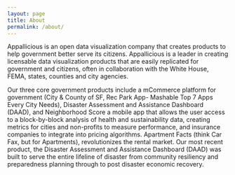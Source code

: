 ```yaml
---
layout: page
title: About
permalink: /about/
---
```


Appallicious is an open data visualization company that creates products to help government better serve its citizens. Appallicious is a leader in creating licensable data visualization products that are easily replicated for government and citizens, often in collaboration with the White House, FEMA, states, counties and city agencies.

Our three core government products include a mCommerce platform for government (City & County of SF, Rec Park App- Mashable Top 7 Apps Every City Needs), Disaster Assessment and Assistance Dashboard (DAAD), and Neighborhood Score a mobile app that allows the user access to a block-by-block analysis of health and sustainability data, creating metrics for cities and non-profits to measure performance, and insurance companies to integrate into pricing algorithms. Apartment Facts (think Car Fax, but for Apartments), revolutionizes the rental
market. Our most recent product, the Disaster Assessment and Assistance Dashboard (DAAD) was built to serve the entire lifeline of disaster from community resiliency and preparedness planning through to post disaster economic recovery.
